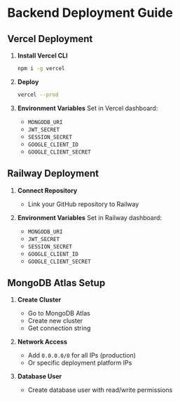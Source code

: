 # Backend Deployment Guide

## Vercel Deployment

1. **Install Vercel CLI**
   ```bash
   npm i -g vercel
   ```

2. **Deploy**
   ```bash
   vercel --prod
   ```

3. **Environment Variables**
   Set in Vercel dashboard:
   - `MONGODB_URI`
   - `JWT_SECRET`
   - `SESSION_SECRET`
   - `GOOGLE_CLIENT_ID`
   - `GOOGLE_CLIENT_SECRET`

## Railway Deployment

1. **Connect Repository**
   - Link your GitHub repository to Railway

2. **Environment Variables**
   Set in Railway dashboard:
   - `MONGODB_URI`
   - `JWT_SECRET`
   - `SESSION_SECRET`
   - `GOOGLE_CLIENT_ID`
   - `GOOGLE_CLIENT_SECRET`

## MongoDB Atlas Setup

1. **Create Cluster**
   - Go to MongoDB Atlas
   - Create new cluster
   - Get connection string

2. **Network Access**
   - Add `0.0.0.0/0` for all IPs (production)
   - Or specific deployment platform IPs

3. **Database User**
   - Create database user with read/write permissions